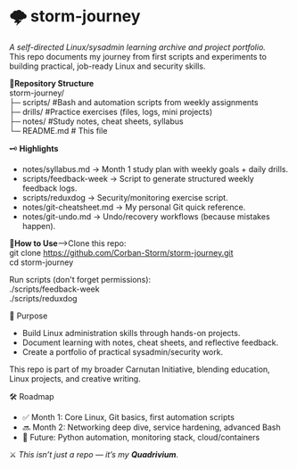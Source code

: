 # 🌩️ **storm-journey**
*A self-directed Linux/sysadmin learning archive and project portfolio.*  
This repo documents my journey from first scripts and experiments to building practical, job-ready Linux and security skills.  
  
  
  
📂**Repository Structure**  
storm-journey/  
├─ scripts/                 #Bash and automation scripts from weekly assignments  
├─ drills/                  #Practice exercises (files, logs, mini projects)  
├─ notes/                   #Study notes, cheat sheets, syllabus  
└─ README.md                # This file  
  
  
  
🗝️ **Highlights**
* notes/syllabus.md → Month 1 study plan with weekly goals + daily drills.
* scripts/feedback-week → Script to generate structured weekly feedback logs.
* scripts/reduxdog → Security/monitoring exercise script.
* notes/git-cheatsheet.md → My personal Git quick reference.
* notes/git-undo.md → Undo/recovery workflows (because mistakes happen).
  
  
  
🚀**How to Use**-->Clone this repo:  
git clone https://github.com/Corban-Storm/storm-journey.git  
cd storm-journey  
  
Run scripts (don't forget permissions):  
./scripts/feedback-week  
./scripts/reduxdog  
  
  
  
🎯 Purpose
* Build Linux administration skills through hands-on projects.
* Document learning with notes, cheat sheets, and reflective feedback.
* Create a portfolio of practical sysadmin/security work.  
  
This repo is part of my broader Carnutan Initiative, blending education, Linux projects, and creative writing.
  
  
  
🛠️ Roadmap
* ✅ Month 1: Core Linux, Git basics, first automation scripts
* 🔜 Month 2: Networking deep dive, service hardening, advanced Bash
* 🔮 Future: Python automation, monitoring stack, cloud/containers  
  
  
  
  
⚔️ *This isn’t just a repo — it’s my **Quadrivium**.*

